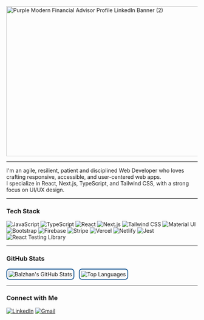 <img width="1584" height="396" alt="Purple Modern Financial Advisor Profile LinkedIn Banner (2)" src="https://github.com/user-attachments/assets/e4e22b06-dd2e-4cf0-8ece-93374d3f668c" />


---

I'm an agile, resilient, patient and disciplined Web Developer who loves crafting responsive, accessible, and user-centered web apps.<br>
I specialize in React, Next.js, TypeScript, and Tailwind CSS, with a strong focus on UI/UX design.

---

### Tech Stack

<p>
  <img src="https://img.shields.io/badge/JavaScript-F7DF1E?logo=javascript&logoColor=black&style=flat-square" alt="JavaScript" />
  <img src="https://img.shields.io/badge/TypeScript-007ACC?logo=typescript&logoColor=white&style=flat-square" alt="TypeScript" />
  <img src="https://img.shields.io/badge/React-20232a?logo=react&logoColor=61dafb&style=flat-square" alt="React" />
  <img src="https://img.shields.io/badge/Next.js-000?logo=nextdotjs&logoColor=white&style=flat-square" alt="Next.js" />
  <img src="https://img.shields.io/badge/Tailwind%20CSS-38B2AC?logo=tailwindcss&logoColor=white&style=flat-square" alt="Tailwind CSS" />
  <img src="https://img.shields.io/badge/Material%20UI-007FFF?logo=mui&logoColor=white&style=flat-square" alt="Material UI" />
  <img src="https://img.shields.io/badge/Bootstrap-563D7C?logo=bootstrap&logoColor=white&style=flat-square" alt="Bootstrap" />
  <img src="https://img.shields.io/badge/Firebase-ffca28?logo=firebase&logoColor=black&style=flat-square" alt="Firebase" />
  <img src="https://img.shields.io/badge/Stripe-635bff?logo=stripe&logoColor=white&style=flat-square" alt="Stripe" />
  <img src="https://img.shields.io/badge/Vercel-000?logo=vercel&logoColor=white&style=flat-square" alt="Vercel" />
  <img src="https://img.shields.io/badge/Netlify-00C7B7?logo=netlify&logoColor=white&style=flat-square" alt="Netlify" />
  <img src="https://img.shields.io/badge/Jest-C21325?logo=jest&logoColor=white&style=flat-square" alt="Jest" />
  <img src="https://img.shields.io/badge/React%20Testing%20Library-E33332?logo=testing-library&logoColor=white&style=flat-square" alt="React Testing Library" />
</p>


---

### GitHub Stats

<p align="left">
  <span style="display:inline-block; border: 2px solid #0A4D8C; border-radius: 8px; padding: 4px; margin-right: 8px;">
    <img src="https://github-readme-stats.vercel.app/api?username=balzhan-kanatbek&show_icons=true&hide_title=true&count_private=true&hide_border=true&theme=default" alt="Balzhan's GitHub Stats" />
  </span>
  <span style="display:inline-block; border: 2px solid #0A4D8C; border-radius: 8px; padding: 4px;">
    <img src="https://github-readme-stats.vercel.app/api/top-langs/?username=balzhan-kanatbek&layout=compact&hide_border=true&theme=default" alt="Top Languages" />
  </span>
</p>

---

### Connect with Me

[![LinkedIn](https://img.shields.io/badge/LinkedIn-blue?logo=linkedin&logoColor=white&style=flat-square)](https://www.linkedin.com/in/balzhan-kanatbek)
[![Gmail](https://img.shields.io/badge/Gmail-D14836?logo=gmail&logoColor=white&style=flat-square)](mailto:balzhan.kanatbekk@gmail.com)



